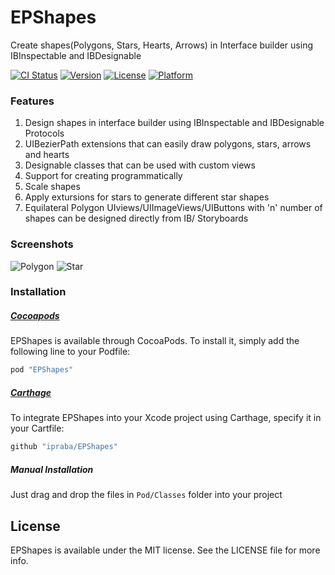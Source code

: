 # EPShapes

Create shapes(Polygons, Stars, Hearts, Arrows) in Interface builder using IBInspectable and IBDesignable 

[![CI Status](http://img.shields.io/travis/Prabaharan/EPShapes.svg?style=flat)](https://travis-ci.org/Prabaharan/EPShapes)
[![Version](https://img.shields.io/cocoapods/v/EPShapes.svg?style=flat)](http://cocoapods.org/pods/EPShapes)
[![License](https://img.shields.io/cocoapods/l/EPShapes.svg?style=flat)](http://cocoapods.org/pods/EPShapes)
[![Platform](https://img.shields.io/cocoapods/p/EPShapes.svg?style=flat)](http://cocoapods.org/pods/EPShapes)

### Features 

1. Design shapes in interface builder using IBInspectable and IBDesignable Protocols
2. UIBezierPath extensions that can easily draw polygons, stars, arrows and hearts
3. Designable classes that can be used with custom views
4. Support for creating programmatically
5. Scale shapes
6. Apply extursions for stars to generate different star shapes
7. Equilateral Polygon UIviews/UIImageViews/UIButtons with 'n' number of shapes can be designed directly from IB/ Storyboards


### Screenshots

![Polygon](https://raw.githubusercontent.com/ipraba/EPShapes/master/Screenshots/Polygon.gif)
![Star](https://raw.githubusercontent.com/ipraba/EPShapes/master/Screenshots/Star.gif)


### Installation

##### [Cocoapods](http://cocoapods.org)

EPShapes is available through CocoaPods. To install it, simply add the following line to your Podfile:
```ruby
pod "EPShapes"
```

##### [Carthage](https://github.com/Carthage/Carthage#if-youre-building-for-ios)

To integrate EPShapes into your Xcode project using Carthage, specify it in your Cartfile:
```ruby
github "ipraba/EPShapes"
```

##### Manual Installation

Just drag and drop the files in `Pod/Classes` folder into your project


## License

EPShapes is available under the MIT license. See the LICENSE file for more info.

